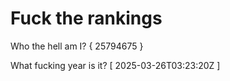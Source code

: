 # Fuck the rankings

Who the hell am I?
{ 25794675 }

What fucking year is it?
[ 2025-03-26T03:23:20Z ]
